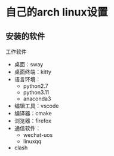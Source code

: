 # 自己的arch linux设置

## 安装的软件

工作软件

+ 桌面：sway
+ 桌面终端：kitty
+ 语言环境：
  + python2.7
  + python3.11
  + anaconda3
+ 编辑工具：vscode
+ 编译器：cmake
+ 浏览器：firefox
+ 通信软件：
  + wechat-uos
  + linuxqq
+ clash
